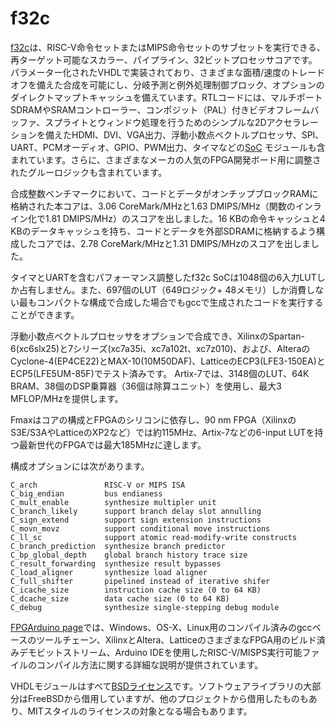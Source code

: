 # f32c

[f32c](/rtl/cpu/README.md)は、RISC-V命令セットまたはMIPS命令セットのサブセットを実行できる、再ターゲット可能なスカラー、パイプライン、32ビットプロセッサコアです。パラメーター化されたVHDLで実装されており、さまざまな面積/速度のトレードオフを備えた合成を可能にし、分岐予測と例外処理制御ブロック、オプションのダイレクトマップトキャッシュを備えています。RTLコードには、マルチポートSDRAMやSRAMコントローラー、コンポジット（PAL）付きビデオフレームバッファ、スプライトとウィンドウ処理を行うためのシンプルな2Dアクセラレーションを備えたHDMI、DVI、VGA出力、浮動小数点ベクトルプロセッサ、SPI、UART、PCMオーディオ、GPIO、PWM出力、タイマなどの[SoC](/rtl/soc/README.md) モジュールも含まれています。さらに、さまざまなメーカの人気のFPGA開発ボード用に調整されたグルーロジックも含まれています。

合成整数ベンチマークにおいて、コードとデータがオンチップブロックRAMに格納された本コアは、3.06 CoreMark/MHzと1.63 DMIPS/MHz（関数のインライン化で1.81 DMIPS/MHz）のスコアを出しました。16 KBの命令キャッシュと4 KBのデータキャッシュを持ち、コードとデータを外部SDRAMに格納するよう構成したコアでは、2.78 CoreMark/MHzと1.31 DMIPS/MHzのスコアを出しました。

タイマとUARTを含むパフォーマンス調整したf32c SoCは1048個の6入力LUTしか占有しません。また、697個のLUT（649ロジック+ 48メモリ）しか消費しない最もコンパクトな構成で合成した場合でもgccで生成されたコードを実行することができます。

浮動小数点ベクトルプロセッサをオプションで合成でき、XilinxのSpartan-6(xc6slx25)と7シリーズ(xc7a35i、xc7a102t、xc7z010)、および、AlteraのCyclone-4(EP4CE22)とMAX-10(10M50DAF)、LatticeのECP3(LFE3-150EA)とECP5(LFE5UM-85F)でテスト済みです。 Artix-7では、3148個のLUT、64K BRAM、38個のDSP乗算器（36個は除算ユニット）を使用し、最大3 MFLOP/MHzを提供します。

Fmaxはコアの構成とFPGAのシリコンに依存し、90 nm FPGA（XilinxのS3E/S3AやLatticeのXP2など）では約115MHz、Artix-7などの6-input LUTを持つ最新世代のFPGAでは最大185MHzに達します。

構成オプションには次があります。

```
C_arch               RISC-V or MIPS ISA
C_big_endian         bus endianess
C_mult_enable        synthesize multipler unit
C_branch_likely      support branch delay slot annulling
C_sign_extend        support sign extension instructions
C_movn_movz          support conditional move instructions
C_ll_sc              support atomic read-modify-write constructs
C_branch_prediction  synthesize branch predictor
C_bp_global_depth    global branch history trace size
C_result_forwarding  synthesize result bypasses
C_load_aligner 	     synthesize load aligner
C_full_shifter 	     pipelined instead of iterative shifer
C_icache_size        instruction cache size (0 to 64 KB)
C_dcache_size        data cache size (0 to 64 KB)
C_debug              synthesize single-stepping debug module
```

[FPGArduino page](http://www.nxlab.fer.hr/fpgarduino)では、Windows、OS-X、Linux用のコンパイル済みのgccベースのツールチェーン、XilinxとAltera、LatticeのさまざまなFPGA用のビルド済みデモビットストリーム、Arduino IDEを使用したRISC-V/MISPS実行可能ファイルのコンパイル方法に関する詳細な説明が提供されています。

VHDLモジュールはすべて[BSDライセンス](LICENSE)です。ソフトウェアライブラリの大部分はFreeBSDから借用していますが、他のプロジェクトから借用したものもあり、MITスタイルのライセンスの対象となる場合もあります。
